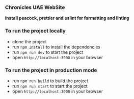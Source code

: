 ### Chronicles UAE WebSite 
**install peacock, prettier and eslint for formatting and linting**

### To run the project locally

* clone the project
* run `npm install` to install the dependencies
* run `npm run dev` to start the project
* open `http://localhost:3000` in your browser

### To run the project in production mode
* run `npm run build` to build the project
* run `npm run start` to start the project
* open `http://localhost:3000` in your browser
